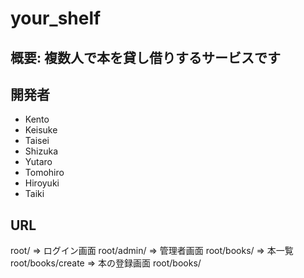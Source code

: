 # your_shelf

## 概要: 複数人で本を貸し借りするサービスです

## 開発者
- Kento
- Keisuke
- Taisei
- Shizuka
- Yutaro
- Tomohiro
- Hiroyuki
- Taiki

## URL
root/		        => ログイン画面
root/admin/             => 管理者画面
root/books/             => 本一覧
root/books/create	=> 本の登録画面
root/books/<title>	=> <title>の詳細ページ
root/books/<title>		=> 本<title>詳細
root/books/<title>/update/	=> <title>の更新ページ
root/books/<title>/delete/	=> <title>の削除ページ
root/users/			=> ユーザ一覧
root/users/<name>		=> ユーザ<name>詳細


